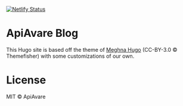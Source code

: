 [![Netlify Status](https://api.netlify.com/api/v1/badges/169449a5-5e11-4a8e-8981-2f5555dd38de/deploy-status)](https://app.netlify.com/sites/api-avare/deploys)

# ApiAvare Blog

This Hugo site is based off the theme of [Meghna Hugo](https://github.com/themefisher/meghna-hugo) (CC-BY-3.0 © Themefisher) with some customizations of our own.


# License

MIT © ApiAvare